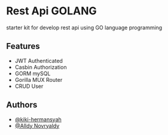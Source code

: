 
# Rest Api GOLANG
starter kit for develop rest api using GO language programming 



## Features

- JWT Authenticated
- Casbin Authorization
- GORM mySQL 
- Gorilla MUX Router 
- CRUD User

## Authors

- [@kiki-hermansyah](https://github.com/kiki-hermansyah)
- [@Alldy Novryaldy](https://github.com/alldynovryaldy)

